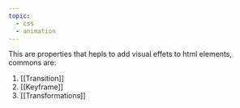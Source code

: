 ```yaml
---
topic:
  - css
  - animation
---
```

This are properties that hepls to add visual effets to html elements, commons are:

1. [[Transition]]
2. [[Keyframe]]
3. [[Transformations]]
